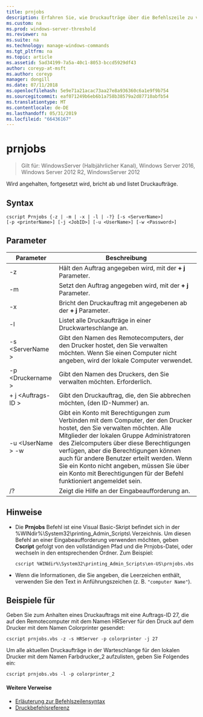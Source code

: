 ```yaml
---
title: prnjobs
description: Erfahren Sie, wie Druckaufträge über die Befehlszeile zu verwalten.
ms.custom: na
ms.prod: windows-server-threshold
ms.reviewer: na
ms.suite: na
ms.technology: manage-windows-commands
ms.tgt_pltfrm: na
ms.topic: article
ms.assetid: 5ad34199-7a5a-40c1-8053-bccd5929df43
author: coreyp-at-msft
ms.author: coreyp
manager: dongill
ms.date: 07/11/2018
ms.openlocfilehash: 5e9e71a21acac73aa27e8a936360c6a1e9f9b754
ms.sourcegitcommit: eaf071249b6eb6b1a758b38579a2d87710abfb54
ms.translationtype: MT
ms.contentlocale: de-DE
ms.lasthandoff: 05/31/2019
ms.locfileid: "66436167"
---
```

# <a name="prnjobs"></a>prnjobs

>Gilt für: WindowsServer (Halbjährlicher Kanal), Windows Server 2016, Windows Server 2012 R2, WindowsServer 2012

Wird angehalten, fortgesetzt wird, bricht ab und listet Druckaufträge.

## <a name="syntax"></a>Syntax
```
cscript Prnjobs {-z | -m | -x | -l | -?} [-s <ServerName>] 
[-p <printerName>] [-j <JobID>] [-u <UserName>] [-w <Password>]
```

## <a name="parameters"></a>Parameter

|          Parameter           |                                                                                                                                                                                        Beschreibung                                                                                                                                                                                        |
|------------------------------|-------------------------------------------------------------------------------------------------------------------------------------------------------------------------------------------------------------------------------------------------------------------------------------------------------------------------------------------------------------------------------------------|
|              -z              |                                                                                                                                                                 Hält den Auftrag angegeben wird, mit der **+ j** Parameter.                                                                                                                                                                 |
|              -m              |                                                                                                                                                                Setzt den Auftrag angegeben wird, mit der **+ j** Parameter.                                                                                                                                                                 |
|              -x              |                                                                                                                                                                Bricht den Druckauftrag mit angegebenen ab der **+ j** Parameter.                                                                                                                                                                 |
|              -l              |                                                                                                                                                                        Listet alle Druckaufträge in einer Druckwarteschlange an.                                                                                                                                                                         |
|       -s \<ServerName >       |                                                                                                                  Gibt den Namen des Remotecomputers, der den Drucker hostet, den Sie verwalten möchten. Wenn Sie einen Computer nicht angeben, wird der lokale Computer verwendet.                                                                                                                  |
|      -p \<Druckername >       |                                                                                                                                                           Gibt den Namen des Druckers, den Sie verwalten möchten. Erforderlich.                                                                                                                                                            |
|         + j \<Auftrags-ID >          |                                                                                                                                                                Gibt den Druckauftrag, die, den Sie abbrechen möchten, (den ID-Nummer) an.                                                                                                                                                                 |
| -u \<UserName > -w <Password> | Gibt ein Konto mit Berechtigungen zum Verbinden mit dem Computer, der den Drucker hostet, den Sie verwalten möchten. Alle Mitglieder der lokalen Gruppe Administratoren des Zielcomputers über diese Berechtigungen verfügen, aber die Berechtigungen können auch für andere Benutzer erteilt werden. Wenn Sie ein Konto nicht angeben, müssen Sie über ein Konto mit Berechtigungen für der Befehl funktioniert angemeldet sein. |
|              /?              |                                                                                                                                                                           Zeigt die Hilfe an der Eingabeaufforderung an.                                                                                                                                                                            |

## <a name="remarks"></a>Hinweise
-   Die **Prnjobs** Befehl ist eine Visual Basic-Skript befindet sich in der %WINdir%\System32\printing_Admin_Scripts\\ <language> Verzeichnis. Um diesen Befehl an einer Eingabeaufforderung verwenden möchten, geben **Cscript** gefolgt von den vollständigen Pfad und die Prnjobs-Datei, oder wechseln in den entsprechenden Ordner. Zum Beispiel:
    ```
    cscript %WINdir%\System32\printing_Admin_Scripts\en-US\prnjobs.vbs
    ```
-   Wenn die Informationen, die Sie angeben, die Leerzeichen enthält, verwenden Sie den Text in Anführungszeichen (z. B. `"computer Name"`).

## <a name="BKMK_examples"></a>Beispiele für
Geben Sie zum Anhalten eines Druckauftrags mit eine Auftrags-ID 27, die auf den Remotecomputer mit dem Namen HRServer für den Druck auf dem Drucker mit dem Namen Colorprinter gesendet:
```
cscript prnjobs.vbs -z -s HRServer -p colorprinter -j 27
```
Um alle aktuellen Druckaufträge in der Warteschlange für den lokalen Drucker mit dem Namen Farbdrucker_2 aufzulisten, geben Sie Folgendes ein:
```
cscript prnjobs.vbs -l -p colorprinter_2
```

#### <a name="additional-references"></a>Weitere Verweise

-   [Erläuterung zur Befehlszeilensyntax](command-line-syntax-key.md)
-   [Druckbefehlsreferenz](print-command-reference.md)
